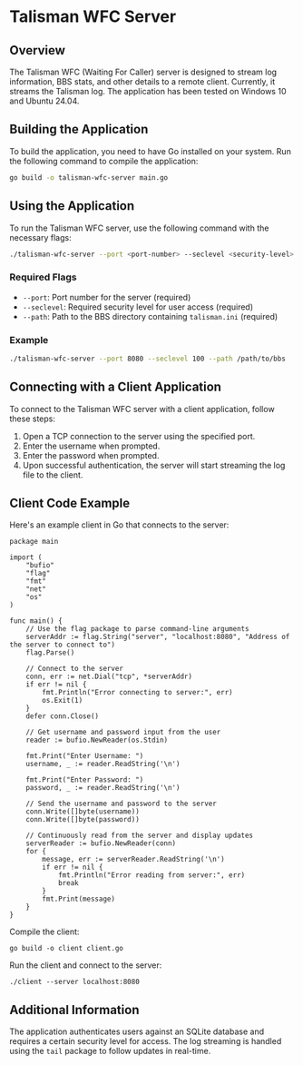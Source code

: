 
# Talisman WFC Server

## Overview
The Talisman WFC (Waiting For Caller) server is designed to stream log information, BBS stats, and other details to a remote client. Currently, it streams the Talisman log. The application has been tested on Windows 10 and Ubuntu 24.04.

## Building the Application
To build the application, you need to have Go installed on your system. Run the following command to compile the application:

```bash
go build -o talisman-wfc-server main.go
```

## Using the Application
To run the Talisman WFC server, use the following command with the necessary flags:

```bash
./talisman-wfc-server --port <port-number> --seclevel <security-level> --path <path-to-bbs-directory>
```

### Required Flags
- `--port`: Port number for the server (required)
- `--seclevel`: Required security level for user access (required)
- `--path`: Path to the BBS directory containing `talisman.ini` (required)

### Example
```bash
./talisman-wfc-server --port 8080 --seclevel 100 --path /path/to/bbs
```

## Connecting with a Client Application
To connect to the Talisman WFC server with a client application, follow these steps:

1. Open a TCP connection to the server using the specified port.
2. Enter the username when prompted.
3. Enter the password when prompted.
4. Upon successful authentication, the server will start streaming the log file to the client.

## Client Code Example
Here's an example client in Go that connects to the server:

```
package main

import (
	"bufio"
	"flag"
	"fmt"
	"net"
	"os"
)

func main() {
	// Use the flag package to parse command-line arguments
	serverAddr := flag.String("server", "localhost:8080", "Address of the server to connect to")
	flag.Parse()

	// Connect to the server
	conn, err := net.Dial("tcp", *serverAddr)
	if err != nil {
		fmt.Println("Error connecting to server:", err)
		os.Exit(1)
	}
	defer conn.Close()

	// Get username and password input from the user
	reader := bufio.NewReader(os.Stdin)

	fmt.Print("Enter Username: ")
	username, _ := reader.ReadString('\n')

	fmt.Print("Enter Password: ")
	password, _ := reader.ReadString('\n')

	// Send the username and password to the server
	conn.Write([]byte(username))
	conn.Write([]byte(password))

	// Continuously read from the server and display updates
	serverReader := bufio.NewReader(conn)
	for {
		message, err := serverReader.ReadString('\n')
		if err != nil {
			fmt.Println("Error reading from server:", err)
			break
		}
		fmt.Print(message)
	}
}
```

Compile the client:
```
go build -o client client.go
```

Run the client and connect to the server:
```
./client --server localhost:8080
```


## Additional Information
The application authenticates users against an SQLite database and requires a certain security level for access. The log streaming is handled using the `tail` package to follow updates in real-time.



